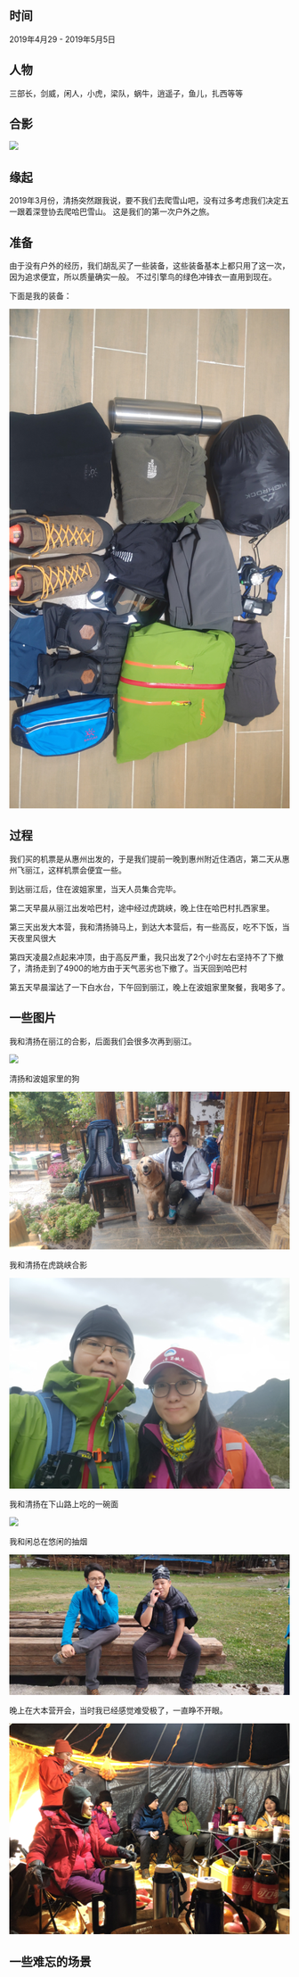 ## 时间

2019年4月29 - 2019年5月5日

## 人物

三部长，剑威，闲人，小虎，梁队，蜗牛，逍遥子，鱼儿，扎西等等

## 合影

![](https://raw.githubusercontent.com/helloqingyang/mkdocs/main/docs/images/2019Haba/All.jpg)

## 缘起

2019年3月份，清扬突然跟我说，要不我们去爬雪山吧，没有过多考虑我们决定五一跟着深登协去爬哈巴雪山。
这是我们的第一次户外之旅。 

## 准备

由于没有户外的经历，我们胡乱买了一些装备，这些装备基本上都只用了这一次，因为追求便宜，所以质量确实一般。
不过引擎鸟的绿色冲锋衣一直用到现在。

下面是我的装备：

![](https://raw.githubusercontent.com/helloqingyang/mkdocs/main/docs/images/2019Haba/IMG_20190429_001351R.jpg)

## 过程

我们买的机票是从惠州出发的，于是我们提前一晚到惠州附近住酒店，第二天从惠州飞丽江，这样机票会便宜一些。 

到达丽江后，住在波姐家里，当天人员集合完毕。

第二天早晨从丽江出发哈巴村，途中经过虎跳峡，晚上住在哈巴村扎西家里。

第三天出发大本营，我和清扬骑马上，到达大本营后，有一些高反，吃不下饭，当天夜里风很大

第四天凌晨2点起来冲顶，由于高反严重，我只出发了2个小时左右坚持不了下撤了，清扬走到了4900的地方由于天气恶劣也下撤了。当天回到哈巴村

第五天早晨溜达了一下白水台，下午回到丽江，晚上在波姐家里聚餐，我喝多了。

## 一些图片

我和清扬在丽江的合影，后面我们会很多次再到丽江。

![](https://raw.githubusercontent.com/helloqingyang/mkdocs/main/docs/images/2019Haba/IMG_20190430_133625F.jpg)

清扬和波姐家里的狗

![](https://raw.githubusercontent.com/helloqingyang/mkdocs/main/docs/images/2019Haba/IMG_20190430_172349R.jpg)

我和清扬在虎跳峡合影

![](https://raw.githubusercontent.com/helloqingyang/mkdocs/main/docs/images/2019Haba/IMG_20190502_094413F.jpg)

我和清扬在下山路上吃的一碗面

![](https://raw.githubusercontent.com/helloqingyang/mkdocs/main/docs/images/2019Haba/IMG_20190502_121246F.jpg)

我和闲总在悠闲的抽烟

![](https://raw.githubusercontent.com/helloqingyang/mkdocs/main/docs/images/2019Haba/mmexport1556710733987.jpg)

晚上在大本营开会，当时我已经感觉难受极了，一直睁不开眼。

![](https://raw.githubusercontent.com/helloqingyang/mkdocs/main/docs/images/2019Haba/mmexport1556888007889.jpg)

## 一些难忘的场景

